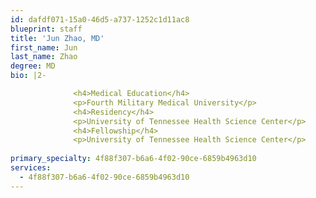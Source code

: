```yaml
---
id: dafdf071-15a0-46d5-a737-1252c1d11ac8
blueprint: staff
title: 'Jun Zhao, MD'
first_name: Jun
last_name: Zhao
degree: MD
bio: |2-

              <h4>Medical Education</h4>
              <p>Fourth Military Medical University</p>
              <h4>Residency</h4>
              <p>University of Tennessee Health Science Center</p>
              <h4>Fellowship</h4>
              <p>University of Tennessee Health Science Center</p>
          
primary_specialty: 4f88f307-b6a6-4f02-90ce-6859b4963d10
services:
  - 4f88f307-b6a6-4f02-90ce-6859b4963d10
---
```

